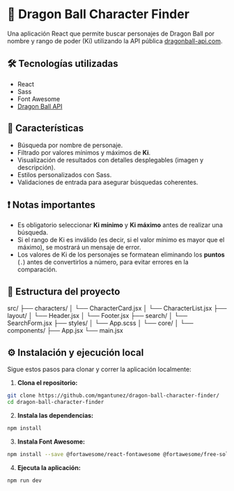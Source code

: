 # 🐉 Dragon Ball Character Finder

Una aplicación React que permite buscar personajes de Dragon Ball por nombre y rango de poder (Ki) utilizando la API pública [dragonball-api.com](https://dragonball-api.com/).

## 🛠️ Tecnologías utilizadas

- React
- Sass
- Font Awesome
- [Dragon Ball API](https://dragonball-api.com/)

## 🚀 Características

- Búsqueda por nombre de personaje.
- Filtrado por valores mínimos y máximos de **Ki**.
- Visualización de resultados con detalles desplegables (imagen y descripción).
- Estilos personalizados con Sass.
- Validaciones de entrada para asegurar búsquedas coherentes.

## ❗ Notas importantes

- Es obligatorio seleccionar **Ki mínimo** y **Ki máximo** antes de realizar una búsqueda.
- Si el rango de Ki es inválido (es decir, si el valor mínimo es mayor que el máximo), se mostrará un mensaje de error.
- Los valores de Ki de los personajes se formatean eliminando los **puntos** (`.`) antes de convertirlos a número, para evitar errores en la comparación.

## 📁 Estructura del proyecto

src/
├── characters/
│ └── CharacterCard.jsx
│ └── CharacterList.jsx
├── layout/
│ └── Header.jsx
│ └── Footer.jsx
├── search/
│ └── SearchForm.jsx
├── styles/
│ └── App.scss
│ └── core/
│ └── components/
├── App.jsx
└── main.jsx

## ⚙️ Instalación y ejecución local

Sigue estos pasos para clonar y correr la aplicación localmente:

1. **Clona el repositorio:**

```bash
git clone https://github.com/mgantunez/dragon-ball-character-finder/
cd dragon-ball-character-finder

```

2. **Instala las dependencias:**

```bash
npm install

```

3. **Instala Font Awesome:**

```bash
npm install --save @fortawesome/react-fontawesome @fortawesome/free-solid-svg-icons @fortawesome/fontawesome-svg-core

```

4. **Ejecuta la aplicación:**

```bash
npm run dev
```
